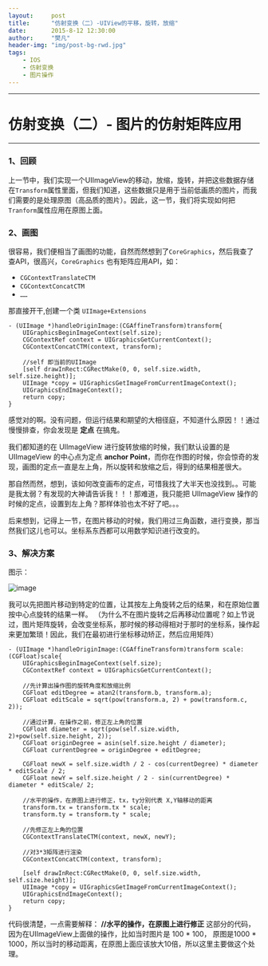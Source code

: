 ```yaml
---
layout:     post
title:      "仿射变换（二）-UIView的平移，旋转，放缩"
date:       2015-8-12 12:30:00
author:     "樊凡"
header-img: "img/post-bg-rwd.jpg"
tags:
    - IOS
    - 仿射变换
    - 图片操作
---
```


<hr />

<h1>仿射变换（二）- 图片的仿射矩阵应用</h1>

<hr />

<h3>1、回顾</h3>

<p>上一节中，我们实现一个UIImageView的移动，放缩，旋转，并把这些数据存储在<code>Transform</code>属性里面，但我们知道，这些数据只是用于当前低画质的图片，而我们需要的是处理原图（高品质的图片）。因此，这一节，我们将实现如何把<code>Tranform</code>属性应用在原图上面。</p>

<h3>2、画图</h3>

<p>很容易，我们便相当了画图的功能，自然而然想到了<code>CoreGraphics</code>，然后我查了查API，很高兴，<code>CoreGraphics</code> 也有矩阵应用API，如：</p>

<ul>
<li><code>CGContextTranslateCTM</code></li>
<li><code>CGContextConcatCTM</code></li>
<li><code>……</code></li>
</ul>


<p>那直接开干,创建一个类 <code>UIImage+Extensions</code></p>

<pre><code>- (UIImage *)handleOriginImage:(CGAffineTransform)transform{
    UIGraphicsBeginImageContext(self.size);
    CGContextRef context = UIGraphicsGetCurrentContext();
    CGContextConcatCTM(context, transform);

    //self 即当前的UIImage
    [self drawInRect:CGRectMake(0, 0, self.size.width, self.size.height)];
    UIImage *copy = UIGraphicsGetImageFromCurrentImageContext();
    UIGraphicsEndImageContext();
    return copy;
}
</code></pre>

<p>感觉对的啊。没有问题，但运行结果和期望的大相径庭，不知道什么原因！！通过慢慢排查，你会发现是 <strong>定点</strong> 在搞鬼。</p>

<p>我们都知道的在 UIImageView 进行旋转放缩的时候，我们默认设置的是 UIImageView 的中心点为定点 <strong>anchor Point</strong>，而你在作图的时候，你会惊奇的发现，画图的定点一直是左上角，所以旋转和放缩之后，得到的结果相差很大。</p>

<p>那自然而然，想到，该如何改变画布的定点，可惜我找了大半天也没找到。。可能是我太弱？有发现的大神请告诉我！！！那难道，我只能把 UIImageView 操作的时候的定点，设置到左上角？那样体验也太不好了吧。。。</p>

<p>后来想到，记得上一节，在图片移动的时候，我们用过三角函数，进行变换，那当然我们这儿也可以。坐标系东西都可以用数学知识进行改变的。</p>

<h3>3、解决方案</h3>

<p>图示：</p>

<p><img src="http://" alt="image" /></p>

<p>我可以先把图片移动到特定的位置，让其按左上角旋转之后的结果，和在原始位置按中心点旋转的结果一样。
（为什么不在图片旋转之后再移动位置呢？如上节说过，图片矩阵旋转，会改变坐标系，那时候的移动得相对于那时的坐标系，操作起来更加繁琐！因此，我们在最初进行坐标移动矫正，然后应用矩阵）</p>

<pre><code>- (UIImage *)handleOriginImage:(CGAffineTransform)transform scale:(CGFloat)scale{
    UIGraphicsBeginImageContext(self.size);
    CGContextRef context = UIGraphicsGetCurrentContext();

    //先计算出操作图的旋转角度和放缩比例
    CGFloat editDegree = atan2(transform.b, transform.a);
    CGFloat editScale = sqrt(pow(transform.a, 2) + pow(transform.c, 2));

    //通过计算，在操作之前，修正左上角的位置
    CGFloat diameter = sqrt(pow(self.size.width, 2)+pow(self.size.height, 2));
    CGFloat originDegree = asin(self.size.height / diameter);
    CGFloat currentDegree = originDegree + editDegree;

    CGFloat newX = self.size.width / 2 - cos(currentDegree) * diameter * editScale / 2;
    CGFloat newY = self.size.height / 2 - sin(currentDegree) * diameter * editScale/ 2;

    //水平的操作，在原图上进行修正，tx，ty分别代表 X,Y轴移动的距离
    transform.tx = transform.tx * scale;
    transform.ty = transform.ty * scale;

    //先修正左上角的位置
    CGContextTranslateCTM(context, newX, newY);

    //对3*3矩阵进行渲染
    CGContextConcatCTM(context, transform);

    [self drawInRect:CGRectMake(0, 0, self.size.width, self.size.height)];
    UIImage *copy = UIGraphicsGetImageFromCurrentImageContext();
    UIGraphicsEndImageContext();
    return copy;
}
</code></pre>

<p>代码很清楚，一点需要解释：  <strong>//水平的操作，在原图上进行修正</strong> 这部分的代码，因为在UIImageView上面做的操作，比如当时图片是 100 * 100， 原图是1000 * 1000，所以当时的移动距离，在原图上面应该放大10倍，所以这里主要做这个处理。</p>
